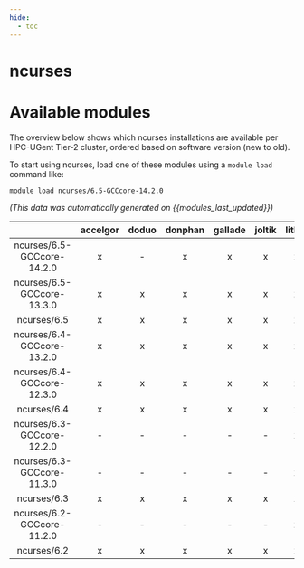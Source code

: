 ```yaml
---
hide:
  - toc
---
```


ncurses
=======

# Available modules


The overview below shows which ncurses installations are available per HPC-UGent Tier-2 cluster, ordered based on software version (new to old).

To start using ncurses, load one of these modules using a `module load` command like:

```shell
module load ncurses/6.5-GCCcore-14.2.0
```

*(This data was automatically generated on {{modules_last_updated}})*

| |accelgor|doduo|donphan|gallade|joltik|litleo|shinx|
| :---: | :---: | :---: | :---: | :---: | :---: | :---: | :---: |
|ncurses/6.5-GCCcore-14.2.0|x|-|x|x|x|x|x|
|ncurses/6.5-GCCcore-13.3.0|x|x|x|x|x|x|x|
|ncurses/6.5|x|x|x|x|x|x|x|
|ncurses/6.4-GCCcore-13.2.0|x|x|x|x|x|x|x|
|ncurses/6.4-GCCcore-12.3.0|x|x|x|x|x|x|x|
|ncurses/6.4|x|x|x|x|x|x|x|
|ncurses/6.3-GCCcore-12.2.0|-|-|-|-|-|x|x|
|ncurses/6.3-GCCcore-11.3.0|-|-|-|-|-|x|x|
|ncurses/6.3|x|x|x|x|x|x|x|
|ncurses/6.2-GCCcore-11.2.0|-|-|-|-|-|x|x|
|ncurses/6.2|x|x|x|x|x|x|x|
